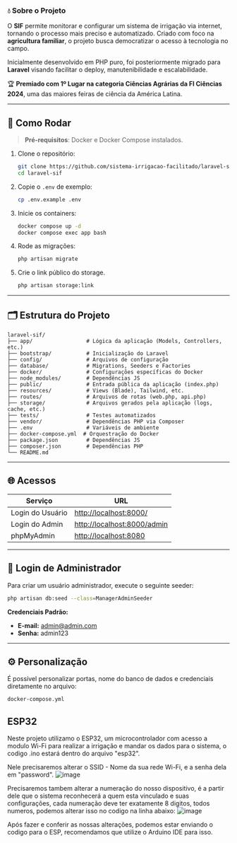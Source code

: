 ### 💧 Sobre o Projeto

O **SIF** permite monitorar e configurar um sistema de irrigação via internet, tornando o processo mais preciso e automatizado. Criado com foco na **agricultura familiar**, o projeto busca democratizar o acesso à tecnologia no campo.

Inicialmente desenvolvido em PHP puro, foi posteriormente migrado para **Laravel** visando facilitar o deploy, manutenibilidade e escalabilidade.

🏆 **Premiado com 1º Lugar na categoria Ciências Agrárias da FI Ciências 2024**, uma das maiores feiras de ciência da América Latina.

---

## 🚀 Como Rodar

> **Pré-requisitos**: Docker e Docker Compose instalados.

1. Clone o repositório:

   ```bash
   git clone https://github.com/sistema-irrigacao-facilitado/laravel-sif.git
   cd laravel-sif
   ```

2. Copie o `.env` de exemplo:

   ```bash
   cp .env.example .env
   ```

3. Inicie os containers:

   ```bash
   docker compose up -d
   docker compose exec app bash
   ```

4. Rode as migrações:

   ```bash
   php artisan migrate
   ```
   
5. Crie o link público do storage.

   ```bash
   php artisan storage:link
   ```

   
---

## 🗂 Estrutura do Projeto

```
laravel-sif/
├── app/                 # Lógica da aplicação (Models, Controllers, etc.)
├── bootstrap/           # Inicialização do Laravel
├── config/              # Arquivos de configuração
├── database/            # Migrations, Seeders e Factories
├── docker/              # Configurações específicas do Docker
├── node_modules/        # Dependências JS
├── public/              # Entrada pública da aplicação (index.php)
├── resources/           # Views (Blade), Tailwind, etc.
├── routes/              # Arquivos de rotas (web.php, api.php)
├── storage/             # Arquivos gerados pela aplicação (logs, cache, etc.)
├── tests/               # Testes automatizados
├── vendor/              # Dependências PHP via Composer
├── .env                 # Variáveis de ambiente
├── docker-compose.yml  # Orquestração do Docker
├── package.json         # Dependências JS
├── composer.json        # Dependências PHP
└── README.md
```

---

## 🌐 Acessos

| Serviço          | URL                                                        |
| ---------------- | ---------------------------------------------------------- |
| Login do Usuário | [http://localhost:8000/](http://localhost:8000/)           |
| Login do Admin   | [http://localhost:8000/admin](http://localhost:8000/admin) |
| phpMyAdmin       | [http://localhost:8080](http://localhost:8080)             |

---

## 🔐 Login de Administrador

Para criar um usuário administrador, execute o seguinte seeder:

```bash
php artisan db:seed --class=ManagerAdminSeeder
```

**Credenciais Padrão:**

* **E-mail:** [admin@admin.com](mailto:admin@admin.com)
* **Senha:** admin123

---

## ⚙️ Personalização

É possível personalizar portas, nome do banco de dados e credenciais diretamente no arquivo:

```bash
docker-compose.yml
```

## ESP32
Neste projeto utilizamo o ESP32, um microcontrolador com acesso a modulo Wi-Fi para realizar a irrigação e mandar os dados para o sistema, o codigo .ino estará dentro do arquivo "esp32".

Nele precisaremos alterar o SSID - Nome da sua rede Wi-Fi, e a senha dela em "password".
![image](https://github.com/user-attachments/assets/6359b47a-1dbe-4645-8516-50ddc7d027b2)

Precisaremos tambem alterar a numeração do nosso dispositivo, é a partir dele que o sistema reconhecerá a quem esta vinculado e suas configurações, cada numeração deve ter exatamente 8 digitos, todos numeros, podemos alterar isso no codigo na linha abaixo:
![image](https://github.com/user-attachments/assets/968a3bf2-697e-4317-ba0d-e4ecc35239ec)

Após fazer e conferir as nossas alterações, podemos estar enviando o codigo para o ESP, recomendamos que utilize o Arduino IDE para isso.

